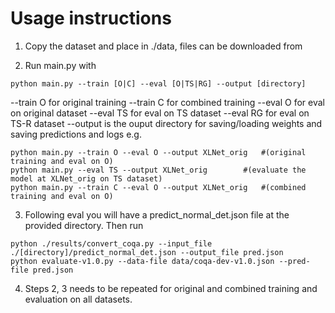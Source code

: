 # Usage instructions

1) Copy the dataset and place in ./data, files can be downloaded from 

2) Run main.py with
```
python main.py --train [O|C] --eval [O|TS|RG] --output [directory]
```

--train O for original training
--train C for combined training
--eval O for eval on original dataset
--eval TS for eval on TS dataset
--eval RG for eval on TS-R dataset
--output is the ouput directory for saving/loading weights and saving predictions and logs
e.g.

```
python main.py --train O --eval O --output XLNet_orig 	#(original training and eval on O)
python main.py --eval TS --output XLNet_orig 		#(evaluate the model at XLNet_orig on TS dataset)
python main.py --train C --eval O --output XLNet_orig 	#(combined training and eval on O)
```

3) Following eval you will have a predict_normal_det.json file at the provided directory. Then run

```
python ./results/convert_coqa.py --input_file ./[directory]/predict_normal_det.json --output_file pred.json
python evaluate-v1.0.py --data-file data/coqa-dev-v1.0.json --pred-file pred.json
```

4) Steps 2, 3 needs to be repeated for original and combined training and evaluation on all datasets.
